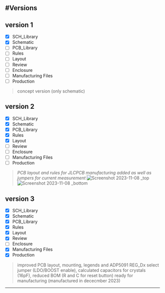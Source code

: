 #Versions
---
## version 1
- [x] SCH_Library
- [x] Schematic
- [ ] PCB_Library
- [ ] Rules
- [ ] Layout
- [ ] Review
- [ ] Enclosure
- [ ] Manufacturing Files
- [ ] Production
> concept version (only schematic)
## version 2
- [x] SCH_Library
- [x] Schematic
- [x] PCB_Library
- [x] Rules
- [x] Layout
- [ ] Review
- [ ] Enclosure
- [ ] Manufacturing Files
- [ ] Production

> *PCB layout and rules for JLCPCB manufacturing added as well as jumpers for current measurement*
![Screenshot 2023-11-08 _top](https://i.imgur.com/x5se1WE.png)
![Screenshot 2023-11-08 _bottom](https://i.imgur.com/bv6PLQO.png)
## version 3
- [x] SCH_Library
- [x] Schematic
- [x] PCB_Library
- [x] Rules
- [x] Layout
- [x] Review
- [ ] Enclosure
- [x] Manufacturing Files
- [x] Production
> improved PCB layout, mounting, legends and ADP5091 REG_Dx select jumper (LDO/BOOST enable), calculated capacitors for crystals (16pF), reduced BOM (R and C for reset button)
ready for manufacturing (manufactured in dececmber 2023)
---
